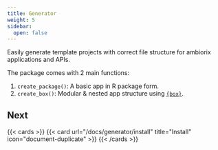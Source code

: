 ```yaml
---
title: Generator
weight: 5
sidebar:
  open: false
---
```


Easily generate template projects with correct file structure for ambiorix applications and APIs.

The package comes with 2 main functions:

1. `create_package()`: A basic app in R package form.
1. `create_box()`: Modular & nested app structure using [`{box}`](https://klmr.me/box/).

## Next

{{< cards >}}
  {{< card url="/docs/generator/install" title="Install" icon="document-duplicate" >}}
{{< /cards >}}
